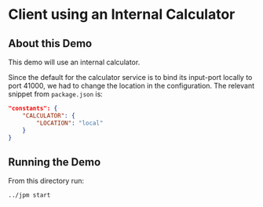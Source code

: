 # Client using an Internal Calculator

## About this Demo

This demo will use an internal calculator.

Since the default for the calculator service is to bind its input-port locally
to port 41000, we had to change the location in the configuration. The relevant
snippet from `package.json` is:

```json
"constants": {
    "CALCULATOR": {
        "LOCATION": "local"
    }
}
```

## Running the Demo

From this directory run:

```bash
../jpm start
```
